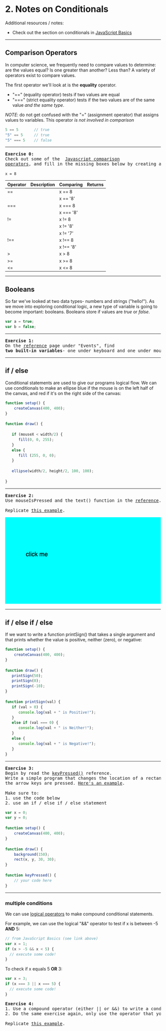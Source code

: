 # 2. Notes on Conditionals

Additional resources / notes:
* Check out the section on conditionals in [JavaScript Basics](https://github.com/robynitp/networkedmedia/wiki/Javascript-Basics#conditionals)

---

## Comparison Operators
In computer science, we frequently need to compare values to determine: are the values equal? Is one greater than another? Less than? A variety of operators exist to compare values.

The first operator we'll look at is the **equality** operator.
* "==" (equality operator) tests if two values are equal
* "===" (strict equality operator) tests if the two values are of the same value *and the same type*.

*NOTE*: do not get confused with the "=" (assignment operator) that assigns values to variables. This operator *is not involved in comparison*

```JavaScript
5 == 5       // true
"5" == 5     // true
"5" === 5    // false
```

---

<a name="ex0"></a>
<pre>
<b>Exercise 0:</b>
Check out some of the  <a href="http://www.w3schools.com/js/js_comparisons.asp">Javascript comparison
operators</a>, and fill in the missing boxes below by creating a chart on paper.
</pre>

`x = 8`

| Operator | Description | Comparing | Returns |
| --- | --- | --- | --- |
| == |        | x == 8  | |
|    |        | x == '8' | |
| === |       | x === 8  | |
|     |       |  x === '8' | |
| !=  |       | x != 8  | |
|     |       |  x != '8' | |
|     |       |  x != '7' | |
|  !==   |       |  x !== 8 | |
|     |       |  x !== '8' | |
|  >   |       |  x > 8 | |
|  >=   |       |  x >= 8 | |
|  <=   |       |  x <= 8 | |

---

## Booleans
So far we've looked at two data types- numbers and strings ("hello!"). As we move into exploring conditional logic, a new type of variable is going to become important: booleans. Booleans store if values are *true* or *false*.

```javascript
var a = true;
var b = false;
```
---

<a name="ex1"></a>
<pre>
<b>Exercise 1:</b>
On the <a href="https://p5js.org/reference/">reference</a> page under "Events", find
<b>two built-in variables</b>- one under keyboard and one under mouse- that are booleans.
</pre>

---

## if / else

Conditional statements are used to give our programs logical flow. We can use conditionals to make an ellipse blue if the mouse is on the left half of the canvas, and red if it's on the right side of the canvas:

```JavaScript
function setup() {
    createCanvas(400, 400);
}

function draw() {

   if (mouseX < width/2) {
      fill(0, 0, 255);
   }
   else {
      fill (255, 0, 0);
   }

   ellipse(width/2, height/2, 100, 100);

}
```

---

<a name="ex2"></a>
<pre>
<b>Exercise 2:</b>
Use mouseIsPressed and the text() function in the <a href="https://p5js.org/reference/">reference</a>.

Replicate <a href="https://jennadeboisblanc.github.io/examples/c4e0/">this example</a>.
</pre>

![click me image](images/clickme.png)

---

## if / else if / else

If we want to write a function printSign() that takes a single argument and that prints whether the value is positive, neither (zero), or negative:

```JavaScript
function setup() {
    createCanvas(400, 400);
}

function draw() {
   printSign(50);
   printSign(0);
   printSign(-10);
}

function printSign(val) {
   if (val > 0) {
      console.log(val + " is Positive!");
   }
   else if (val === 0) {
      console.log(val + " is Neither!");
   }
   else {
      console.log(val + " is Negative!");
   }
}
```

---

<a name="ex3"></a>
<pre>
<b>Exercise 3:</b>
Begin by read the <a href="https://p5js.org/reference/#/p5/keyPressed">keyPressed()</a> reference.
Write a simple program that changes the location of a rectangle on the screen when
the arrow keys are pressed. <a href="https://jennadeboisblanc.github.io/examples/c4e1/">Here's an example</a>.

Make sure to:
1. use the code below
2. use an if / else if / else statement
</pre>

```javascript
var x = 0;
var y = 0;

function setup() {
    createCanvas(400, 400);
}

function draw() {
    background(150);
    rect(x, y, 30, 30);
}

function keyPressed() {
    // your code here
}
```

---



### multiple conditions
We can use [logical operators](https://github.com/robynitp/networkedmedia/wiki/Javascript-Basics#operators) to make compound conditional statements.

For example, we can use the logical "&&" operator to test if x is between -5 **AND** 5:

```JavaScript
// from JavaScript Basics (see link above)
var x = 1;
if (x > -5 && x < 5) {
  // execute some code!
}
```

To check if x equals 5 **OR** 3:

```javascript
var x = 3;
if (x === 3 || x === 5) {
  // execute some code!
}
```

<a name="ex4"></a>
<pre>
<b>Exercise 4:</b>
1. Use a compound operator (either || or &&) to write a conditional statement that makes the screen blue if the mouse is in the middle third of the canvas, and red otherwise.
2. Do the same exercise again, only use the operator that you didn't use (either || or &&).

Replicate <a href="https://jennadeboisblanc.github.io/examples/c4e4/">this example</a>.
</pre>
